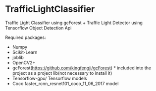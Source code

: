 # TrafficLightClassifier
Traffic Light Classifier using gcForest + Traffic Light Detector using Tensorflow Object Detection Api

Required packages:
 - Numpy
 - Scikit-Learn
 - joblib
 - OpenCV2+
 - gcForest(https://github.com/kingfengji/gcForest) * included into the project as a project lib(not necessary to install it)
 - Tensorflow-gpu/ Tensorflow models
 - Coco faster_rcnn_resnet101_coco_11_06_2017 model


